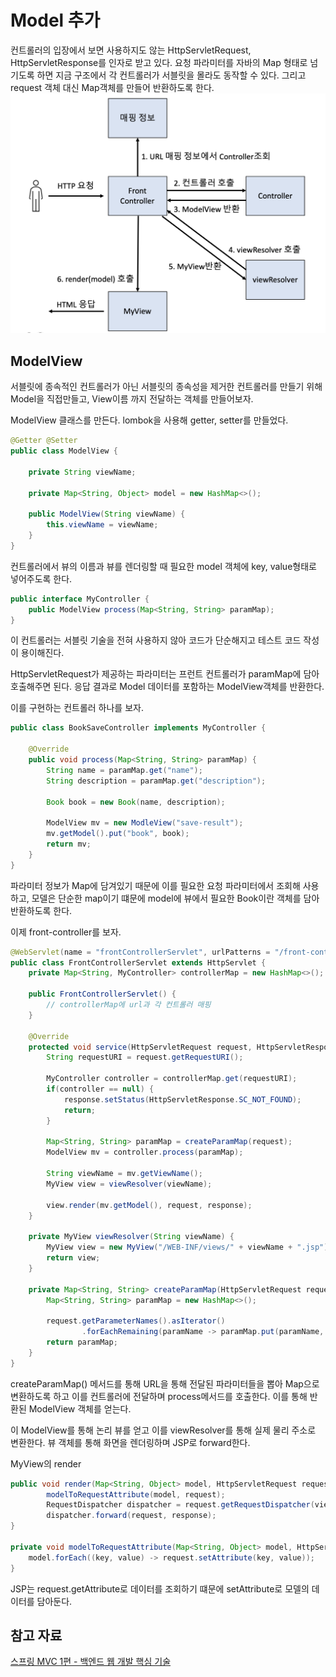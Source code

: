# Model 추가
컨트롤러의 입장에서 보면 사용하지도 않는 HttpServletRequest, HttpServletResponse를 인자로 받고 있다. 요청 파라미터를 자바의 Map 형태로 넘기도록 하면 지금 구조에서 각 컨트롤러가 서블릿을 몰라도 동작할 수 있다.
그리고 request 객체 대신 Map객체를 만들어 반환하도록 한다. 
![](/img/V3.png)
## ModelView
서블릿에 종속적인 컨트롤러가 아닌 서블릿의 종속성을 제거한 컨트롤러를 만들기 위해 Model을 직접만들고, View이름 까지 전달하는 객체를 만들어보자.

ModelView 클래스를 만든다. lombok을 사용해 getter, setter를 만들었다.
```java
@Getter @Setter
public class ModelView {

    private String viewName;

    private Map<String, Object> model = new HashMap<>();

    public ModelView(String viewName) {
        this.viewName = viewName;
    }
}
```
컨트롤러에서 뷰의 이름과 뷰를 렌더링할 때 필요한 model 객체에 key, value형태로 넣어주도록 한다.

```java
public interface MyController {
    public ModelView process(Map<String, String> paramMap);
}
```
이 컨트롤러는 서블릿 기술을 전혀 사용하지 않아 코드가 단순해지고 테스트 코드 작성이 용이해진다.

HttpServletRequest가 제공하는 파라미터는 프런트 컨트롤러가 paramMap에 담아 호출해주면 된다. 응답 결과로 Model 데이터를 포함하는 ModelView객체를 반환한다.

이를 구현하는 컨트롤러 하나를 보자.
```java
public class BookSaveController implements MyController {

    @Override
    public void process(Map<String, String> paramMap) {
        String name = paramMap.get("name");
        String description = paramMap.get("description");

        Book book = new Book(name, description);

        ModelView mv = new ModleView("save-result");
        mv.getModel().put("book", book);
        return mv;
    }
}
```
파라미터 정보가 Map에 담겨있기 때문에 이를 필요한 요청 파라미터에서 조회해 사용하고, 모델은 단순한 map이기 떄문에 model에 뷰에서 필요한 Book이란 객체를 담아 반환하도록 한다.

이제 front-controller를 보자.
```java
@WebServlet(name = "frontControllerServlet", urlPatterns = "/front-controller/*")
public class FrontControllerServlet extends HttpServlet {
    private Map<String, MyController> controllerMap = new HashMap<>();

    public FrontControllerServlet() {
        // controllerMap에 url과 각 컨트롤러 매핑
    }

    @Override
    protected void service(HttpServletRequest request, HttpServletResponse response) throws ServletException, IOException {
        String requestURI = request.getRequestURI();

        MyController controller = controllerMap.get(requestURI);
        if(controller == null) {
            response.setStatus(HttpServletResponse.SC_NOT_FOUND);
            return;
        }

        Map<String, String> paramMap = createParamMap(request);
        ModelView mv = controller.process(paramMap);

        String viewName = mv.getViewName();
        MyView view = viewResolver(viewName);

        view.render(mv.getModel(), request, response);
    }

    private MyView viewResolver(String viewName) {
        MyView view = new MyView("/WEB-INF/views/" + viewName + ".jsp");
        return view;
    }
    
    private Map<String, String> createParamMap(HttpServletRequest request) {
        Map<String, String> paramMap = new HashMap<>();

        request.getParameterNames().asIterator()
                .forEachRemaining(paramName -> paramMap.put(paramName, request.getParameter(paramName)));
        return paramMap;
    }
}
```
createParamMap() 메서드를 통해 URL을 통해 전달된 파라미터들을 뽑아 Map으로 변환하도록 하고 이를 컨트롤러에 전달하며 process메서드를 호출한다. 이를 통해 반환된 ModelView 객체를 얻는다.

이 ModelView를 통해 논리 뷰를 얻고 이를 viewResolver를 통해 실제 물리 주소로 변환한다. 뷰 객체를 통해 화면을 렌더링하며 JSP로 forward한다.

MyView의 render
```java
public void render(Map<String, Object> model, HttpServletRequest request, HttpServletResponse response) throws ServletException, IOException{
        modelToRequestAttribute(model, request);
        RequestDispatcher dispatcher = request.getRequestDispatcher(viewPath);
        dispatcher.forward(request, response);
}

private void modelToRequestAttribute(Map<String, Object> model, HttpServletRequest request) {
    model.forEach((key, value) -> request.setAttribute(key, value));
}
```
JSP는 request.getAttribute로 데이터를 조회하기 떄문에 setAttribute로 모델의 데이터를 담아둔다.

## 참고 자료
[스프링 MVC 1편 - 백엔드 웹 개발 핵심 기술](https://www.inflearn.com/course/%EC%8A%A4%ED%94%84%EB%A7%81-mvc-1/dashboard)